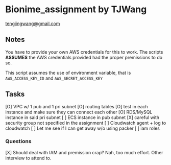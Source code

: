 # Bionime_assignment by TJWang

tengjingwang@gmail.com

## Notes

You have to provide your own AWS credentials for this to work. The scripts **ASSUMES** the AWS credentials provided had the proper premissions to do so.

This script assumes the use of environment variable, that is `AWS_ACCESS_KEY_ID` and `AWS_SECRET_ACCESS_KEY`

## Tasks

[O] VPC w/ 1 pub and 1 pri subnet
    [O] routing tables
    [O] test in each instance and make sure they can connect each other
    [O] RDS/MySQL instance in said pri subnet
    [ ] ECS instance in pub subnet
        [X] careful with security group
            not specified in the assignment
        [ ] Cloudwatch agent + log to cloudwatch
            [ ] Let me see if I can get away w/o using packer
            [ ] iam roles

### Questions

[X] Should deal with IAM and premission crap?
    Nah, too much effort. Other interview to attend to.
